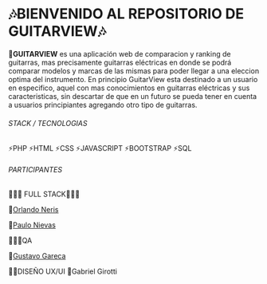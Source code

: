 # 🎶BIENVENIDO AL REPOSITORIO DE GUITARVIEW🎶

🎸**GUITARVIEW** es una aplicación web de comparacion y ranking de guitarras, mas precisamente guitarras eléctricas en donde se podrá comparar modelos y marcas de las mismas para poder llegar a una eleccion optima del instrumento.
En principio GuitarView esta destinado a un usuario en especifico, aquel con mas conocimientos en guitarras eléctricas y sus caracteristicas, sin descartar de que en un futuro se pueda tener en cuenta a usuarios principiantes agregando otro tipo de guitarras.

###### STACK / TECNOLOGIAS
⚡PHP
⚡HTML
⚡CSS
⚡JAVASCRIPT
⚡BOOTSTRAP
⚡SQL

###### PARTICIPANTES
👨🏻‍💻 FULL STACK👨🏻‍💻

🤖[Orlando Neris](https://github.com/OlandoNeris "Orlando Neris")

🤖[Paulo Nievas](https://github.com/F4cku23 "Paulo Nievas")

👨🏻‍💻QA

👾[Gustavo Gareca](https://github.com/GustavoGareca "Gustavo Gareca")

🧑‍🎨DISEÑO UX/UI
🎨Gabriel Girotti
